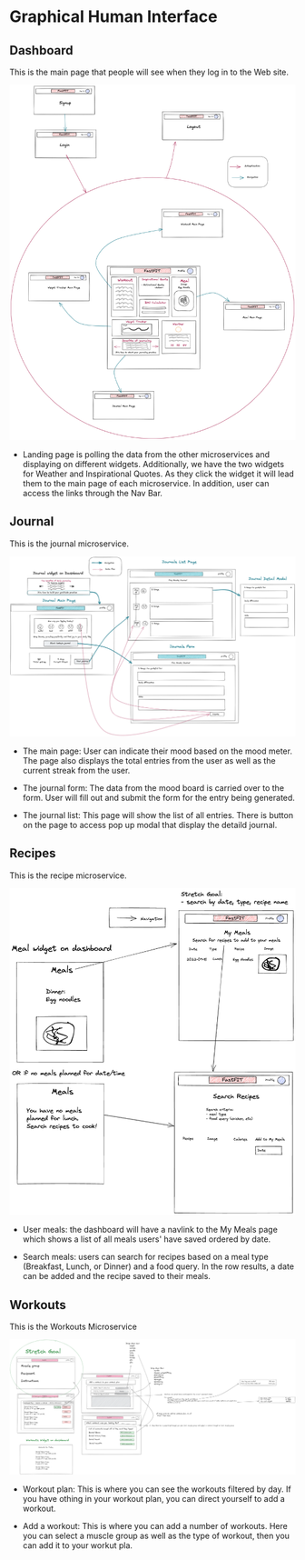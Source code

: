 # Graphical Human Interface

## Dashboard

This is the main page that people will see when they
log in to the Web site.

![Image](wireframes/FastFIT.png)

- Landing page is polling the data from the other microservices and displaying on different widgets. Additionally, we have the two widgets for Weather and Inspirational Quotes. As they click the widget it will lead them to the main page of each microservice. In addition, user can access the links through the Nav Bar.

## Journal

This is the journal microservice.

![Image](wireframes/FastFIT_Journal.png)

- The main page: User can indicate their mood based on the mood meter. The page also displays the total entries from the user as well as the current streak from the user.

- The journal form: The data from the mood board is carried over to the form. User will fill out and submit the form for the entry being generated.

- The journal list: This page will show the list of all entries. There is button on the page to access pop up modal that display the detaild journal.

## Recipes

This is the recipe microservice.

![Image](wireframes/FastFIT_Recipes.png)

- User meals: the dashboard will have a navlink to the My Meals page which shows a list of all meals users' have saved ordered by date.

- Search meals: users can search for recipes based on a meal type (Breakfast, Lunch, or Dinner) and a food query. In the row results, a date can be added and the recipe saved to their meals.


## Workouts

This is the Workouts Microservice

![Image](wireframes/FastFIT_Workouts.png)

- Workout plan: This is where you can see the workouts filtered by day. If you have othing  in your workout plan, you can direct yourself to add a workout.

- Add a workout: This is where you can add a number of workouts. Here you can select a muscle group as well as the type of workout, then you can add it to your workut pla.
